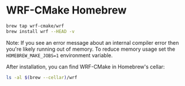 # WRF-CMake Homebrew

```sh
brew tap wrf-cmake/wrf
brew install wrf --HEAD -v
```

Note: If you see an error message about an internal compiler error then you're likely running out of memory.
To reduce memory usage set the `HOMEBREW_MAKE_JOBS=1` environment variable.

After installation, you can find WRF-CMake in Homebrew's cellar:
```sh
ls -al $(brew --cellar)/wrf
```
